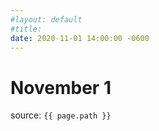 ```yaml
---
#layout: default
#title:
date: 2020-11-01 14:00:00 -0600
---
```

# November 1

source: `{{ page.path }}`

